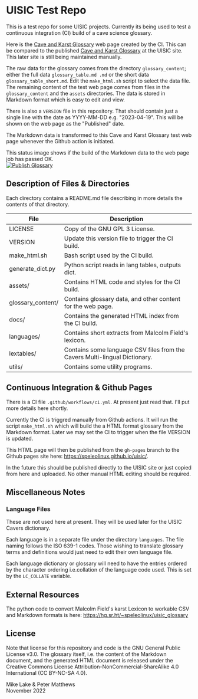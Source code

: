# UISIC Test Repo

This is a test repo for some UISIC projects. Currently its being used to test a
continuous integration (CI) build of a cave science glossary.

Here is the [Cave and Karst Glossary](https://speleolinux.github.io/uisic/) web page created by the CI.
This can be compared to the published 
[Cave and Karst Glossary](https://www.uisic.uis-speleo.org/uisglossary-en.html) at the UISIC site.
This later site is still being maintained manually.

The raw data for the glossary comes from the directory `glossary_content`; either 
the full data `glossary_table.md .md` or the short data `glossary_table_short.md`. 
Edit the `make_html.sh` script to select the data file.
The remaining content of the test web page comes from files in the `glossary_content`
and the `assets` directories.
The data is stored in Markdown format which is easy to edit and view. 

There is also a `VERSION` file in this repository. That should contain just a
single line with the date as YYYY-MM-DD e.g. "2023-04-19". This will be shown
on the web page as the "Published" date.

The Markdown data is transformed to this Cave and Karst Glossary test web page
whenever the Github action is initiated. 

This status image shows if the build of the Markdown data to the web page job has passed OK.    
[![Publish Glossary](https://github.com/speleolinux/uisic/actions/workflows/ci.yml/badge.svg)](https://github.com/speleolinux/uisic/actions/)

<!--
![Github Pages](https://github.com/speleolinux/uisic/actions/workflows/ci.yml/badge.svg?branch=gh-pages)
-->

## Description of Files & Directories

Each directory contains a README.md file describing in more details the
contents of that directory.

| File                  | Description |
| ----                  | ----------- |
| LICENSE               | Copy of the GNU GPL 3 License.                              |
| VERSION               | Update this version file to trigger the CI build.           |
| make_html.sh          | Bash script used by the CI build.                           |
| generate_dict.py      | Python script reads in lang tables, outputs dict.           |
| assets/               | Contains HTML code and styles for the CI build.             |
| glossary_content/     | Contains glossary data, and other content for the web page. |
| docs/                 | Contains the generated HTML index from the CI build.        |
| languages/            | Contains short extracts from Malcolm Field's lexicon.       |
| lextables/            | Contains some language CSV files from the Cavers Multi-lingual Dictionary. |
| utils/                | Contains some utility programs.                             |

## Continuous Integration & Github Pages

There is a CI file `.github/workflows/ci.yml`. At present just read that.
I'll put more details here shortly. 

Currently the CI is triggred manually from Github actions. 
It will run the script `make_html.sh` which will build the a HTML format
glossary from the Markdown format.
Later we may set the CI to trigger when the file VERSION is updated. 

This HTML page will then be published from the `gh-pages` branch to the Github
pages site here: <https://speleolinux.github.io/uisic/>.

In the future this should be published directly to the UISIC site or just 
copied from here and uploaded. No other manual HTML editing should be required.

## Miscellaneous Notes

### Language Files

These are not used here at present. They will be used later for the UISIC Cavers dictionary.

Each language is in a separate file under the directory `languages`. The file
naming follows the ISO 639-1 codes. Those wishing to translate glossary terms
and definitions would just need to edit their own language file.

Each language dictionary or glossary will need to have the entries ordered by
the character ordering i.e.collation of the language code used. This is set by
the `LC_COLLATE` variable.

## External Resources

The python code to convert Malcolm Field's karst Lexicon to workable CSV and
Markdown formats is here: <https://hg.sr.ht/~speleolinux/uisic_glossary>

## License

Note that license for this repository and code is the GNU General Public License v3.0.
The glossary itself, i.e. the content of the Markdown document, and the generated 
HTML document is released under the Creative Commons License
Attribution-NonCommercial-ShareAlike 4.0 International (CC BY-NC-SA 4.0).

Mike Lake & Peter Matthews        
November 2022

